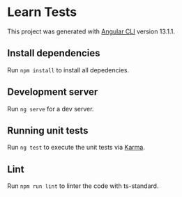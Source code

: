 # Learn Tests

This project was generated with [Angular CLI](https://github.com/angular/angular-cli) version 13.1.1.

## Install dependencies

Run `npm install` to install all depedencies.

## Development server

Run `ng serve` for a dev server.

## Running unit tests

Run `ng test` to execute the unit tests via [Karma](https://karma-runner.github.io).

## Lint

Run `npm run lint` to linter the code with ts-standard.

